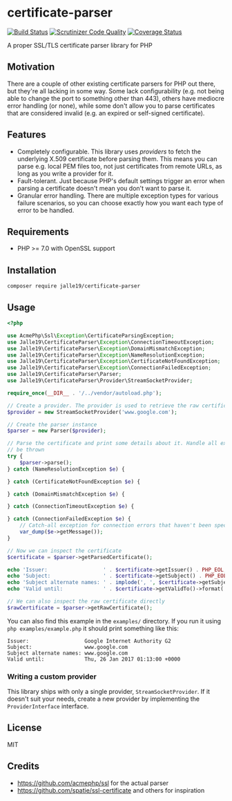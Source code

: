 # certificate-parser

[![Build Status](https://travis-ci.org/Jalle19/certificate-parser.svg?branch=travis)](https://travis-ci.org/Jalle19/certificate-parser)
[![Scrutinizer Code Quality](https://scrutinizer-ci.com/g/Jalle19/certificate-parser/badges/quality-score.png?b=master)](https://scrutinizer-ci.com/g/Jalle19/certificate-parser/?branch=master)
[![Coverage Status](https://coveralls.io/repos/github/Jalle19/certificate-parser/badge.svg)](https://coveralls.io/github/Jalle19/certificate-parser)

A proper SSL/TLS certificate parser library for PHP

## Motivation

There are a couple of other existing certificate parsers for PHP out there, but they're all lacking in some way. Some 
lack configurability (e.g. not being able to change the port to something other than 443), others have mediocre error 
handling (or none), while some don't allow you to parse certificates that are considered invalid (e.g. an expired or 
self-signed certificate).

## Features

* Completely configurable. This library uses *providers* to fetch the underlying X.509 certificate before parsing them. 
This means you can parse e.g. local PEM files too, not just certificates from remote URLs, as long as you write a 
provider for it.
* Fault-tolerant. Just because PHP's default settings trigger an error when parsing a certificate doesn't mean you 
don't want to parse it.
* Granular error handling. There are multiple exception types for various failure scenarios, so you can choose 
exactly how you want each type of error to be handled.

## Requirements

* PHP >= 7.0 with OpenSSL support

## Installation

```
composer require jalle19/certificate-parser
```

## Usage 

```php
<?php

use AcmePhp\Ssl\Exception\CertificateParsingException;
use Jalle19\CertificateParser\Exception\ConnectionTimeoutException;
use Jalle19\CertificateParser\Exception\DomainMismatchException;
use Jalle19\CertificateParser\Exception\NameResolutionException;
use Jalle19\CertificateParser\Exception\CertificateNotFoundException;
use Jalle19\CertificateParser\Exception\ConnectionFailedException;
use Jalle19\CertificateParser\Parser;
use Jalle19\CertificateParser\Provider\StreamSocketProvider;

require_once(__DIR__ . '/../vendor/autoload.php');

// Create a provider. The provider is used to retrieve the raw certificate details from a URL.
$provider = new StreamSocketProvider('www.google.com');

// Create the parser instance
$parser = new Parser($provider);

// Parse the certificate and print some details about it. Handle all exception types separately to illustrate what can 
// be thrown
try {
    $parser->parse();
} catch (NameResolutionException $e) {

} catch (CertificateNotFoundException $e) {

} catch (DomainMismatchException $e) {

} catch (ConnectionTimeoutException $e) {

} catch (ConnectionFailedException $e) {
    // Catch-all exception for connection errors that haven't been specifically handled
    var_dump($e->getMessage());
}

// Now we can inspect the certificate
$certificate = $parser->getParsedCertificate();

echo 'Issuer:                  ' . $certificate->getIssuer() . PHP_EOL;
echo 'Subject:                 ' . $certificate->getSubject() . PHP_EOL;
echo 'Subject alternate names: ' . implode(', ', $certificate->getSubjectAlternativeNames()) . PHP_EOL;
echo 'Valid until:             ' . $certificate->getValidTo()->format('r') . PHP_EOL;

// We can also inspect the raw certificate directly
$rawCertificate = $parser->getRawCertificate();
```

You can also find this example in the `examples/` directory. If you run it using `php examples/example.php` it should 
print something like this:

```
Issuer:                  Google Internet Authority G2
Subject:                 www.google.com
Subject alternate names: www.google.com
Valid until:             Thu, 26 Jan 2017 01:13:00 +0000
```

### Writing a custom provider

This library ships with only a single provider, `StreamSocketProvider`. If it doesn't suit your needs, create a new 
provider by implementing the `ProviderInterface` interface.

## License

MIT

## Credits

* https://github.com/acmephp/ssl for the actual parser
* https://github.com/spatie/ssl-certificate and others for inspiration

